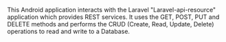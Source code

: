 This Android application interacts with the Laravel "Laravel-api-resource" application which provides REST services. It uses the GET, POST, PUT and DELETE methods and performs the CRUD (Create, Read, Update, Delete) operations to read and write to a Database.
